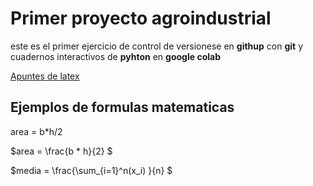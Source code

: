  # Primer proyecto agroindustrial 

 este es el primer ejercicio de control de versionese en **githup**   con **git** y cuadernos interactivos de **pyhton** en **google colab** 

 [Apuntes de latex](https://metodos.fam.cie.uva.es/~latex/apuntes/apuntes3.pdf)

 ## Ejemplos de formulas matematicas 

 area = b*h/2

 $area = \frac{b * h}{2}  $

 $media = \frac{\sum_{i=1}^n(x_i)  }{n}   $
